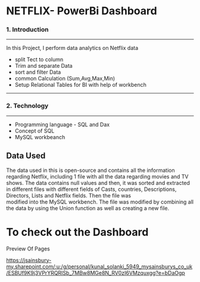 # NETFLIX- PowerBi Dashboard 


### 1. Introduction 
_______________________________________________________

In this Project, I perform data analytics on Netflix data 

   - split Tect to column 
   - Trim and separate Data
   - sort and filter Data
   - common Calculation (Sum,Avg,Max,Min)
   - Setup Relational Tables for BI with help of workbench
_____________________________________________________________________________________________________________

### 2. Technology 
________________________________________________________________
 - Programming language - SQL and Dax
 - Concept of SQL
 - MySQL workbeanch


## Data Used
The data used in this is open-source and contains all the information regarding Netflix, including 1 file with all the data regarding movies and TV shows. The data contains null values and then, it was sorted and extracted in different files with different fields of Casts, countries, Descriptions, Directors, Lists and Netflix fields. Then the file was  
modified into the MySQL workbench. The file was modified by combining all the data by using the Union function as well as creating a new file.


# To check out the Dashboard


Preview Of Pages

https://jsainsbury-my.sharepoint.com/:u:/g/personal/kunal_solanki_5949_mysainsburys_co_uk/ESBUf9K9j3VPrYRQRISb_7MBw8MGe8N_RV0zI6VMzquxgg?e=bDaOgp



